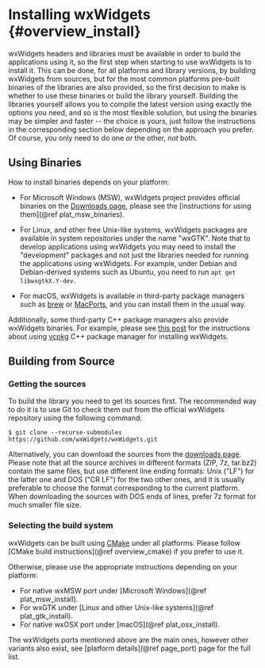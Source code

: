 Installing wxWidgets    {#overview_install}
====================

wxWidgets headers and libraries must be available in order to build the
applications using it, so the first step when starting to use wxWidgets is to
install it. This can be done, for all platforms and library versions, by
building wxWidgets from sources, but for the most common platforms pre-built
binaries of the libraries are also provided, so the first decision to make is
whether to use these binaries or build the library yourself. Building the
libraries yourself allows you to compile the latest version using exactly the
options you need, and so is the most flexible solution, but using the binaries
may be simpler and faster -- the choice is yours, just follow the instructions
in the corresponding section below depending on the approach you prefer. Of
course, you only need to do one _or_ the other, _not_ both.


Using Binaries
--------------

How to install binaries depends on your platform:

- For Microsoft Windows (MSW), wxWidgets project provides official binaries
  on the [Downloads page](http://www.wxwidgets.org/downloads/), please see
  the [instructions for using them](@ref plat_msw_binaries).

- For Linux, and other free Unix-like systems, wxWidgets packages are available
  in system repositories under the name "wxGTK". Note that to develop
  applications using wxWidgets you may need to install the "development"
  packages and not just the libraries needed for running the applications using
  wxWidgets. For example, under Debian and Debian-derived systems such as
  Ubuntu, you need to run `apt get libwxgtkX.Y-dev`.

- For macOS, wxWidgets is available in third-party package managers such as
  [brew][1] or [MacPorts][2], and you can install them in the usual way.

[1]: https://brew.sh/
[2]: https://www.macports.org/


Additionally, some third-party C++ package managers also provide wxWidgets
binaries. For example, please see [this post][3] for the instructions about
using [vcpkg][4] C++ package manager for installing wxWidgets.

[3]: https://www.wxwidgets.org/blog/2019/01/wxwidgets-and-vcpkg/
[4]: https://github.com/microsoft/vcpkg


Building from Source
--------------------

### Getting the sources

To build the library you need to get its sources first. The recommended way to
do it is to use Git to check them out from the official wxWidgets repository
using the following command:

    $ git clone --recurse-submodules https://github.com/wxWidgets/wxWidgets.git

Alternatively, you can download the sources from the [downloads page][1].
Please note that all the source archives in different formats (ZIP, 7z,
tar.bz2) contain the same files, but use different line ending formats: Unix
("LF") for the latter one and DOS ("CR LF") for the two other ones, and it is
usually preferable to choose the format corresponding to the current platform.
When downloading the sources with DOS ends of lines, prefer 7z format for much
smaller file size.


### Selecting the build system

wxWidgets can be built using [CMake](https://cmake.org/) under all platforms.
Please follow [CMake build instructions](@ref overview_cmake) if you prefer to
use it.

Otherwise, please use the appropriate instructions depending on your platform:

- For native wxMSW port under [Microsoft Windows](@ref plat_msw_install).
- For wxGTK under [Linux and other Unix-like systems](@ref plat_gtk_install).
- For native wxOSX port under [macOS](@ref plat_osx_install).

The wxWidgets ports mentioned above are the main ones, however other variants
also exist, see [platform details](@ref page_port) page for the full list.
